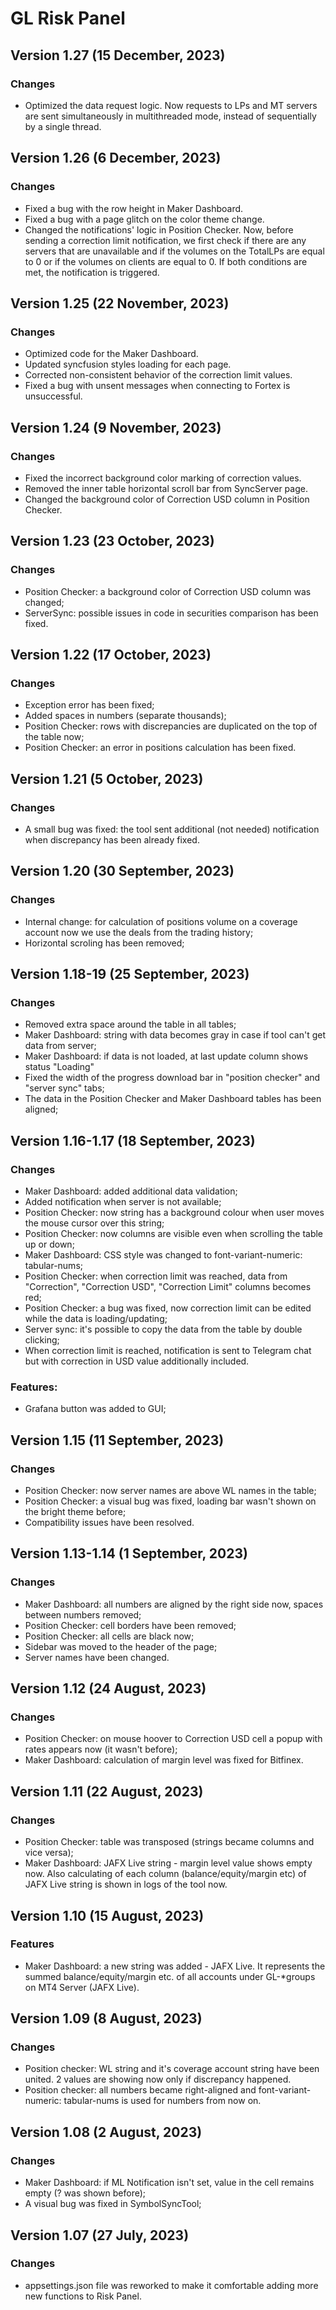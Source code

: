 # GL Risk Panel

## Version 1.27 (15 December, 2023)
### Changes
* Optimized the data request logic. Now requests to LPs and MT servers are sent simultaneously in multithreaded mode, instead of sequentially by a single thread.

## Version 1.26 (6 December, 2023)
### Changes
* Fixed a bug with the row height in Maker Dashboard.
* Fixed a bug with a page glitch on the color theme change.
* Changed the notifications' logic in Position Checker. Now, before sending a correction limit notification, we first check if there are any servers that are unavailable and if the volumes on the TotalLPs are equal to 0 or if the volumes on clients are equal to 0. If both conditions are met, the notification is triggered.

## Version 1.25 (22 November, 2023)
### Changes
* Optimized code for the Maker Dashboard.
* Updated syncfusion styles loading for each page.
* Corrected non-consistent behavior of the correction limit values.
* Fixed a bug with unsent messages when connecting to Fortex is unsuccessful.

## Version 1.24 (9 November, 2023)
### Changes
* Fixed the incorrect background color marking of correction values.
* Removed the inner table horizontal scroll bar from SyncServer page.
* Changed the background color of Correction USD column in Position Checker.

## Version 1.23 (23 October, 2023)
### Changes
* Position Checker: a background color of Correction USD column was changed;
* ServerSync: possible issues in code in securities comparison has been fixed.

## Version 1.22 (17 October, 2023)
### Changes
* Exception error has been fixed;
* Added spaces in numbers (separate thousands);
* Position Checker: rows with discrepancies are duplicated on the top of the table now;
* Position Checker: an error in positions calculation has been fixed.

## Version 1.21 (5 October, 2023)
### Changes
* A small bug was fixed: the tool sent additional (not needed) notification when discrepancy has been already fixed.


## Version 1.20 (30 September, 2023)
### Changes
* Internal change: for calculation of positions volume on a coverage account now we use the deals from the trading history;
* Horizontal scroling has been removed;


## Version 1.18-19 (25 September, 2023)
### Changes
* Removed extra space around the table in all tables;
* Maker Dashboard: string with data becomes gray in case if tool can't get data from server;
* Maker Dashboard: if data is not loaded, at last update column shows status "Loading"
* Fixed the width of the progress download bar in "position checker" and "server sync" tabs;
* The data in the Position Checker and Maker Dashboard tables has been aligned;


## Version 1.16-1.17 (18 September, 2023)
### Changes
* Maker Dashboard: added additional data validation;
* Added notification when server is not available;
* Position Checker: now string has a background colour when user moves the mouse cursor over this string;
* Position Checker: now columns are visible even when scrolling the table up or down;
* Maker Dashboard: CSS style was changed to font-variant-numeric: tabular-nums;
* Position Checker: when correction limit was reached, data from "Correction", "Correction USD", "Correction Limit" columns becomes red;
* Position Checker: a bug was fixed, now correction limit can be edited while the data is loading/updating;
* Server sync: it's possible to copy the data from the table by double clicking;
* When correction limit is reached, notification is sent to Telegram chat but with correction in USD value additionally included.
  
### Features:
* Grafana button was added to GUI;


## Version 1.15 (11 September, 2023)
### Changes
* Position Checker: now server names are above WL names in the table;
* Position Checker: a visual bug was fixed, loading bar wasn't shown on the bright theme before;
* Compatibility issues have been resolved.


## Version 1.13-1.14 (1 September, 2023)
### Changes
* Maker Dashboard: all numbers are aligned by the right side now, spaces between numbers removed;
* Position Checker: cell borders have been removed;
* Position Checker: all cells are black now;
* Sidebar was moved to the header of the page;
* Server names have been changed.


## Version 1.12 (24 August, 2023)
### Changes
* Position Checker: on mouse hoover to Correction USD cell a popup with rates appears now (it wasn't before);
* Maker Dashboard: calculation of margin level was fixed for Bitfinex.


## Version 1.11 (22 August, 2023)
### Changes
* Position Checker: table was transposed (strings became columns and vice versa);
* Maker Dashboard: JAFX Live string - margin level value shows empty now. Also calculating of each column (balance/equity/margin etc) of JAFX Live string is shown in logs of the tool now.
  

## Version 1.10 (15 August, 2023)
### Features
* Maker Dashboard: a new string was added - JAFX Live. It represents the summed balance/equity/margin etc. of all accounts under GL-*groups on MT4 Server (JAFX Live).


## Version 1.09 (8 August, 2023)
### Changes
* Position checker: WL string and it's coverage account string have been united. 2 values are showing now only if discrepancy happened.
* Position checker: all numbers became right-aligned and font-variant-numeric: tabular-nums is used for numbers from now on.


## Version 1.08 (2 August, 2023)
### Changes
* Maker Dashboard: if ML Notification isn't set, value in the cell remains empty (? was shown before);
* A visual bug was fixed in SymbolSyncTool;


## Version 1.07 (27 July, 2023)
### Changes
* appsettings.json file was reworked to make it comfortable adding more new functions to Risk Panel.

  

